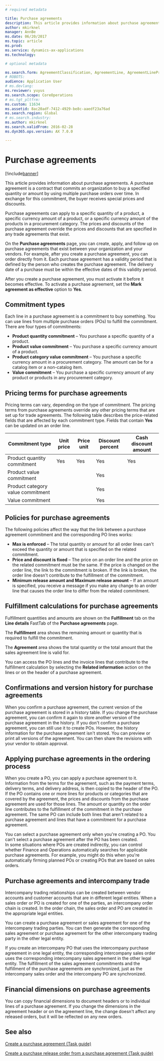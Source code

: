 ```yaml
---
# required metadata

title: Purchase agreements
description: This article provides information about purchase agreements. A purchase agreement is a contract that commits an organization to buy a specified quantity or amount by using multiple purchase orders over time. In exchange for this commitment, the buyer receives special prices and discounts. 
author: mkirknel
manager: AnnBe
ms.date: 06/20/2017
ms.topic: article
ms.prod: 
ms.service: dynamics-ax-applications
ms.technology: 

# optional metadata

ms.search.form: AgreementClassification, AgreementLine, AgreementLinePrompt, PurchAgreement, PurchAgreementCreate, PurchAgreementGenerateReleaseOrder, PurchAgreementHistory, PurchAgreementInvoiceJournal
# ROBOTS: 
audience: Application User
# ms.devlang: 
ms.reviewer: yuyus
ms.search.scope: CoreOperations
# ms.tgt_pltfrm: 
ms.custom: 11634
ms.assetid: 8ac20adf-7412-4929-be8c-aaedf23a76ad
ms.search.region: Global
# ms.search.industry: 
ms.author: mkirknel
ms.search.validFrom: 2016-02-28
ms.dyn365.ops.version: AX 7.0.0

---
```


# Purchase agreements

[!include[banner](../includes/banner.md)]


This article provides information about purchase agreements. A purchase agreement is a contract that commits an organization to buy a specified quantity or amount by using multiple purchase orders over time. In exchange for this commitment, the buyer receives special prices and discounts. 

Purchase agreements can apply to a specific quantity of a product, a specific currency amount of a product, or a specific currency amount of the products in a procurement category. The prices and discounts of the purchase agreement override the prices and discounts that are specified in any trade agreements that exist.  

On the **Purchase agreements** page, you can create, apply, and follow up on purchase agreements that exist between your organization and your vendors. For example, after you create a purchase agreement, you can order directly from it. Each purchase agreement has a validity period that is defined by the person who creates the purchase agreement. The delivery date of a purchase must be within the effective dates of this validity period.  

After you create a purchase agreement, you must activate it before it becomes effective. To activate a purchase agreement, set the **Mark agreement as effective** option to **Yes**.

## Commitment types
Each line in a purchase agreement is a commitment to buy something. You can use lines from multiple purchase orders (POs) to fulfill the commitment. There are four types of commitments:

-   **Product quantity commitment** – You purchase a specific quantity of a product.
-   **Product value commitment** – You purchase a specific currency amount of a product.
-   **Product category value commitment** – You purchase a specific currency amount in a procurement category. The amount can be for a catalog item or a non-catalog item.
-   **Value commitment** – You purchase a specific currency amount of any product or products in any procurement category.

## Pricing terms for purchase agreements
Pricing terms can vary, depending on the type of commitment. The pricing terms from purchase agreements override any other pricing terms that are set up for trade agreements. The following table describes the price-related fields that are affected by each commitment type. Fields that contain **Yes** can be updated on an order line.

| Commitment type                   | Unit price | Price unit | Discount percent | Cash discount amount |
|-----------------------------------|------------|------------|------------------|----------------------|
| Product quantity commitment       | Yes        | Yes        | Yes              | Yes                  |
| Product value commitment          |            |            | Yes              |                      |
| Product category value commitment |            |            | Yes              |                      |
| Value commitment                  |            |            | Yes              |                      |

## Policies for purchase agreements
The following policies affect the way that the link between a purchase agreement commitment and the corresponding PO lines works:

-   **Max is enforced** – The total quantity or amount for all order lines can't exceed the quantity or amount that is specified on the related commitment.
-   **Price and discount is fixed** – The price on an order line and the price on the related commitment must be the same. If the price is changed on the order line, the link to the commitment is broken. If the link is broken, the order line doesn't contribute to the fulfillment of the commitment.
-   **Minimum release amount and Maximum release amount** – If an amount is specified, you receive a message if you make any change to an order line that causes the order line to differ from the related commitment.

## Fulfillment calculations for purchase agreements
Fulfillment quantities and amounts are shown on the **Fulfillment** tab on the **Line details** FastTab of the **Purchase agreements** page.  

The **Fulfillment** area shows the remaining amount or quantity that is required to fulfill the commitment.  

The **Agreement** area shows the total quantity or the total amount that the sales agreement line is valid for.  

You can access the PO lines and the invoice lines that contribute to the fulfillment calculation by selecting the **Related information** action on the lines or on the header of a purchase agreement.

## Confirmations and version history for purchase agreements
When you confirm a purchase agreement, the current version of the purchase agreement is stored in a history table. If you change the purchase agreement, you can confirm it again to store another version of the purchase agreement in the history. If you don't confirm a purchase agreement, you can still use it to create POs. However, the history information for the purchase agreement isn't stored. You can preview or print all versions of the agreement. You can then share the revisions with your vendor to obtain approval.

## Applying purchase agreements in the ordering process
When you create a PO, you can apply a purchase agreement to it. Information from the terms for the agreement, such as the payment terms, delivery terms, and delivery address, is then copied to the header of the PO. If the PO contains one or more lines for products or categories that are covered by the agreement, the prices and discounts from the purchase agreement are used for those lines. The amount or quantity on the order line contributes to the fulfillment of the commitment in the purchase agreement. The same PO can include both lines that aren't related to a purchase agreement and lines that have a commitment for a purchase agreement.  

You can select a purchase agreement only when you're creating a PO. You can't select a purchase agreement after the PO has been created.  
In some situations where POs are created indirectly, you can control whether Finance and Operations automatically searches for applicable purchase agreements. For example, you might do this when you're automatically firming planned POs or creating POs that are based on sales orders.

## Purchase agreements and intercompany trade
Intercompany trading relationships can be created between vendor accounts and customer accounts that are in different legal entities. When a sales order or PO is created for one of the parties, an intercompany order chain is created. In the order chain, the sales order and PO are created in the appropriate legal entities.  

You can create a purchase agreement or sales agreement for one of the intercompany trading parties. You can then generate the corresponding sales agreement or purchase agreement for the other intercompany trading party in the other legal entity.  

If you create an intercompany PO that uses the intercompany purchase agreement in one legal entity, the corresponding intercompany sales order uses the corresponding intercompany sales agreement in the other legal entity. The fulfillment of the sales agreement commitments and the fulfillment of the purchase agreements are synchronized, just as the intercompany sales order and the intercompany PO are synchronized.

## Financial dimensions on purchase agreements
You can copy financial dimensions to document headers or to individual lines of a purchase agreement. If you change the dimensions in the agreement header or on the agreement line, the change doesn't affect any released orders, but it will be reflected on any new orders.

See also
--------

[Create a purchase agreement (Task guide)](tasks/create-purchase-agreement.md)

[Create a purchase release order from a purchase agreement (Task guide)](tasks/create-purchase-release-order-purchase-agreement.md)



